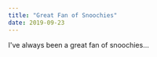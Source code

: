```yaml
---
title: "Great Fan of Snoochies"
date: 2019-09-23
---
```

I've always been a great fan of snoochies...
